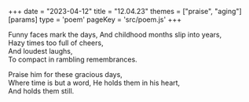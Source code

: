 +++
date = "2023-04-12"
title = "12.04.23"
themes = ["praise", "aging"]
[params]
  type = 'poem'
  pageKey = 'src/poem.js'
+++

Funny faces mark the days,
And childhood months slip into years,  
Hazy times too full of cheers,  
And loudest laughs,  
To compact in rambling remembrances.  
  
Praise him for these gracious days,  
Where time is but a word, He holds them in his heart,  
And holds them still.
